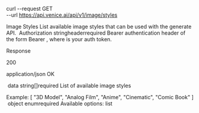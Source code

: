 curl --request GET \
  --url https://api.venice.ai/api/v1/image/styles

Image Styles
List available image styles that can be used with the generate API.
​
Authorization
stringheaderrequired
Bearer authentication header of the form Bearer <token>, where <token> is your auth token.

Response

200

application/json
OK

​
data
string[]required
List of available image styles

Example:
[
  "3D Model",
  "Analog Film",
  "Anime",
  "Cinematic",
  "Comic Book"
]
​
object
enum<string>required
Available options: list 